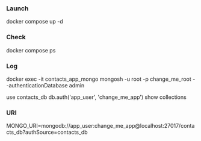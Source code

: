 ### Launch
docker compose up -d

### Check
docker compose ps

### Log
docker exec -it contacts_app_mongo mongosh -u root -p change_me_root --authenticationDatabase admin

use contacts_db
db.auth('app_user', 'change_me_app')
show collections

### URI

MONGO_URI=mongodb://app_user:change_me_app@localhost:27017/contacts_db?authSource=contacts_db